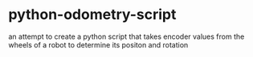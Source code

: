 # python-odometry-script
an attempt to create a python script that takes encoder values from the wheels of a robot to determine its positon and rotation
